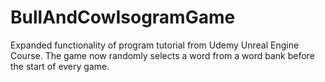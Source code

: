 # BullAndCowIsogramGame
Expanded functionality of program tutorial from Udemy Unreal Engine Course.
The game now randomly selects a word from a word bank before the start of every game.
